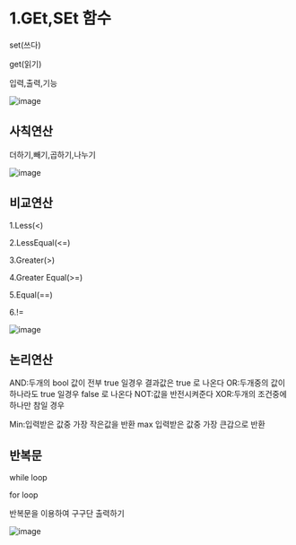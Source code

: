 # 1.GEt,SEt 함수

set(쓰다)

get(읽기)

입력,출력,기능

![image](https://github.com/kdw1234/TIL/assets/57427834/1bf65b68-ab93-43ee-8919-26f38d4979a4)


## 사칙연산

더하기,빼기,곱하기,나누기

![image](https://github.com/kdw1234/TIL/assets/57427834/e4a3bde7-c33a-4aae-be37-cd815b76340f)


## 비교연산

1.Less(<)

2.LessEqual(<=)

3.Greater(>)

4.Greater Equal(>=)

5.Equal(==)

6.!=

![image](https://github.com/kdw1234/TIL/assets/57427834/377c7250-2cdf-47a9-912c-12be6d80a2cc)


## 논리연산

AND:두개의 bool 값이 전부 true 일경우 결과값은 true 로 나온다
OR:두개중의 값이 하나라도 true 일경우 false 로 나온다 
NOT:값을 반전시켜준다
XOR:두개의 조건중에 하나만 참일 경우


Min:입력받은 값중 가장 작은값을 반환
max 입력받은 값중 가장 큰갑으로 반환


## 반복문

while loop

for loop

반복문을 이용하여 구구단 출력하기

![image](https://github.com/kdw1234/TIL/assets/57427834/5db2869d-37a4-4b02-85a8-ffefc61a336d)

